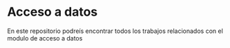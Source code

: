 # Acceso a datos

En este repositorio podreís encontrar todos los trabajos relacionados con el modulo de acceso a datos
 
